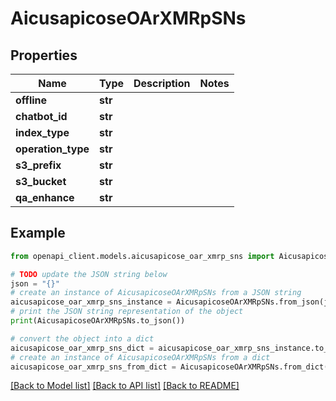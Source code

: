 # AicusapicoseOArXMRpSNs


## Properties

Name | Type | Description | Notes
------------ | ------------- | ------------- | -------------
**offline** | **str** |  | 
**chatbot_id** | **str** |  | 
**index_type** | **str** |  | 
**operation_type** | **str** |  | 
**s3_prefix** | **str** |  | 
**s3_bucket** | **str** |  | 
**qa_enhance** | **str** |  | 

## Example

```python
from openapi_client.models.aicusapicose_oar_xmrp_sns import AicusapicoseOArXMRpSNs

# TODO update the JSON string below
json = "{}"
# create an instance of AicusapicoseOArXMRpSNs from a JSON string
aicusapicose_oar_xmrp_sns_instance = AicusapicoseOArXMRpSNs.from_json(json)
# print the JSON string representation of the object
print(AicusapicoseOArXMRpSNs.to_json())

# convert the object into a dict
aicusapicose_oar_xmrp_sns_dict = aicusapicose_oar_xmrp_sns_instance.to_dict()
# create an instance of AicusapicoseOArXMRpSNs from a dict
aicusapicose_oar_xmrp_sns_from_dict = AicusapicoseOArXMRpSNs.from_dict(aicusapicose_oar_xmrp_sns_dict)
```
[[Back to Model list]](../README.md#documentation-for-models) [[Back to API list]](../README.md#documentation-for-api-endpoints) [[Back to README]](../README.md)


